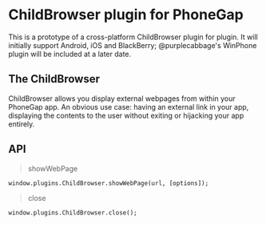 # ChildBrowser plugin for PhoneGap

This is a prototype of a cross-platform ChildBrowser plugin for plugin. It will
initially support Android, iOS and BlackBerry; @purplecabbage's WinPhone plugin
will be included at a later date.

## The ChildBrowser

ChildBrowser allows you display external webpages from within your PhoneGap
app. An obvious use case: having an external link in your app, displaying the
contents to the user without exiting or hijacking your app entirely.

## API

> showWebPage

    window.plugins.ChildBrowser.showWebPage(url, [options]);

> close

    window.plugins.ChildBrowser.close();
